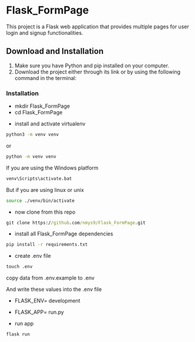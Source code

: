 # Flask_FormPage

This project is a Flask web application that provides multiple pages for user login and signup functionalities.

## Download and Installation

1. Make sure you have Python and pip installed on your computer.
2. Download the project either through its link or by using the following command in the terminal:

### Installation
- mkdir Flask_FormPage
- cd Flask_FormPage

* install and activate virtualenv

```bash
python3 -m venv venv 
```

or

```cmd
python -m venv venv 
```

If you are using the Windows platform

```cmd
venv\Scripts\activate.bat 
```

But if you are using linux or unix

```bash
source ./venv/bin/activate 
```

- now clone from this repo

```cmd
git clone https://github.com/nmys9/Flask_FormPage.git
```

- install all Flask_FormPage dependencies 

```bash
pip install -r requirements.txt
```
- create .env file

```cmd
touch .env
```

copy data from .env.example to .env

And write these values into the .env file

- FLASK_ENV= development 
- FLASK_APP= run.py

- run app

```cmd
flask run
```

